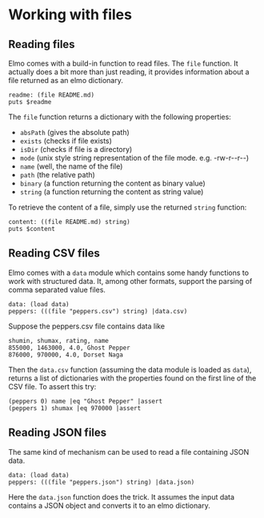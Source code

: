 # Working with files

## Reading files

Elmo comes with a build-in function to read files. The ``file`` function. It actually does a bit more than just reading, it provides information about a file returned as an elmo dictionary.

```elmo
readme: (file README.md)
puts $readme
```

The ``file`` function returns a dictionary with the following properties:

- ``absPath`` (gives the absolute path)
- ``exists`` (checks if file exists)
- ``isDir`` (checks if file is a directory)
- ``mode`` (unix style string representation of the file mode. e.g. -rw-r--r--)
- ``name`` (well, the name of the file)
- ``path`` (the relative path)
- ``binary`` (a function returning the content as binary value)
- ``string`` (a function returning the content as string value)

To retrieve the content of a file, simply use the returned ``string`` function:

```elmo
content: ((file README.md) string)
puts $content
```

## Reading CSV files

Elmo comes with a ``data`` module which contains some handy functions to work with structured data. It, among other formats, support the parsing of comma separated value files.

```
data: (load data)
peppers: (((file "peppers.csv") string) |data.csv)
```

Suppose the peppers.csv file contains data like

```csv
shumin, shumax, rating, name
855000, 1463000, 4.0, Ghost Pepper
876000, 970000, 4.0, Dorset Naga
```

Then the ``data.csv`` function (assuming the data module is loaded as ``data``), returns a list of dictionaries with the properties found on the first line of the CSV file. To assert this try:

```elmo
(peppers 0) name |eq "Ghost Pepper" |assert
(peppers 1) shumax |eq 970000 |assert
```

## Reading JSON files

The same kind of mechanism can be used to read a file containing JSON data.

```
data: (load data)
peppers: (((file "peppers.json") string) |data.json)
```

Here the ``data.json`` function does the trick. It assumes the input data contains a JSON object and converts it to an elmo dictionary.
